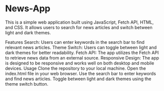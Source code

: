 # News-App
This is a simple web application built using JavaScript, Fetch API, HTML, and CSS. It allows users to search for news articles and switch between light and dark themes.

Features
Search: Users can enter keywords in the search bar to find relevant news articles.
Theme Switch: Users can toggle between light and dark themes for better readability.
Fetch API: The app utilizes the Fetch API to retrieve news data from an external source.
Responsive Design: The app is designed to be responsive and works well on both desktop and mobile devices.
Usage
Clone the repository to your local machine.
Open the index.html file in your web browser.
Use the search bar to enter keywords and find news articles.
Toggle between light and dark themes using the theme switch button.

